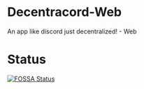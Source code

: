 # Decentracord-Web
An app like discord just decentralized! - Web

# Status
[![FOSSA Status](https://app.fossa.io/api/projects/git%2Bgithub.com%2FDecentracord%2FDecentracord-Web.svg?type=shield)](https://app.fossa.io/projects/git%2Bgithub.com%2FDecentracord%2FDecentracord-Web?ref=badge_shield)